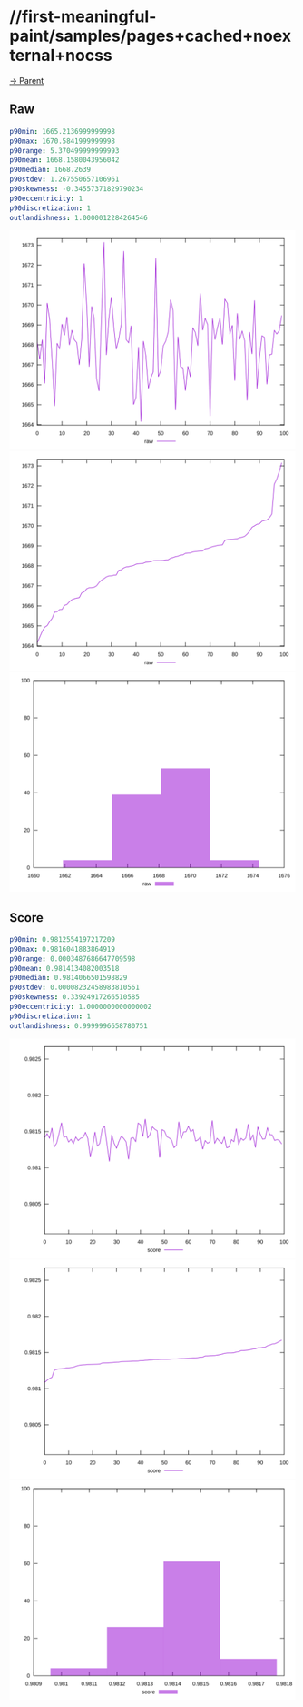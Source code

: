
# //first-meaningful-paint/samples/pages+cached+noexternal+nocss

[→ Parent](../..)


## Raw


```yaml
p90min: 1665.2136999999998
p90max: 1670.5841999999998
p90range: 5.370499999999993
p90mean: 1668.1580043956042
p90median: 1668.2639
p90stdev: 1.267550657106961
p90skewness: -0.34557371829790234
p90eccentricity: 1
p90discretization: 1
outlandishness: 1.0000012284264546

```

![PLOT: raw-values](./raw/values.svg)![PLOT: raw-sorted](./raw/sorted.svg)![PLOT: raw-histogram](./raw/histogram.svg)
## Score


```yaml
p90min: 0.9812554197217209
p90max: 0.9816041883864919
p90range: 0.0003487686647709598
p90mean: 0.9814134082003518
p90median: 0.9814066501598829
p90stdev: 0.00008232458983810561
p90skewness: 0.33924917266510585
p90eccentricity: 1.0000000000000002
p90discretization: 1
outlandishness: 0.9999996658780751

```

![PLOT: score-values](./score/values.svg)![PLOT: score-sorted](./score/sorted.svg)![PLOT: score-histogram](./score/histogram.svg)